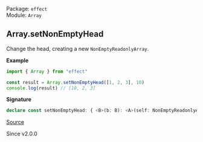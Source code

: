 Package: `effect`<br />
Module: `Array`<br />

## Array.setNonEmptyHead

Change the head, creating a new `NonEmptyReadonlyArray`.

**Example**

```ts
import { Array } from "effect"

const result = Array.setNonEmptyHead([1, 2, 3], 10)
console.log(result) // [10, 2, 3]
```

**Signature**

```ts
declare const setNonEmptyHead: { <B>(b: B): <A>(self: NonEmptyReadonlyArray<A>) => NonEmptyArray<A | B>; <A, B>(self: NonEmptyReadonlyArray<A>, b: B): NonEmptyArray<A | B>; }
```

[Source](https://github.com/Effect-TS/effect/tree/main/packages/effect/src/Array.ts#L1672)

Since v2.0.0
